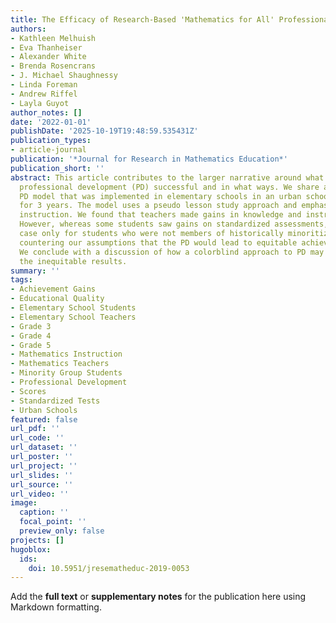 ```yaml
---
title: The Efficacy of Research-Based 'Mathematics for All' Professional Development
authors:
- Kathleen Melhuish
- Eva Thanheiser
- Alexander White
- Brenda Rosencrans
- J. Michael Shaughnessy
- Linda Foreman
- Andrew Riffel
- Layla Guyot
author_notes: []
date: '2022-01-01'
publishDate: '2025-10-19T19:48:59.535431Z'
publication_types:
- article-journal
publication: '*Journal for Research in Mathematics Education*'
publication_short: ''
abstract: This article contributes to the larger narrative around what makes a mathematics
  professional development (PD) successful and in what ways. We share a research-based
  PD model that was implemented in elementary schools in an urban school district
  for 3 years. The model uses a pseudo lesson study approach and emphasizes standards-based
  instruction. We found that teachers made gains in knowledge and instruction quality.
  However, whereas some students saw gains on standardized assessments, this was the
  case only for students who were not members of historically minoritized groups (Black/Latino),
  countering our assumptions that the PD would lead to equitable achievement results.
  We conclude with a discussion of how a colorblind approach to PD may account for
  the inequitable results.
summary: ''
tags:
- Achievement Gains
- Educational Quality
- Elementary School Students
- Elementary School Teachers
- Grade 3
- Grade 4
- Grade 5
- Mathematics Instruction
- Mathematics Teachers
- Minority Group Students
- Professional Development
- Scores
- Standardized Tests
- Urban Schools
featured: false
url_pdf: ''
url_code: ''
url_dataset: ''
url_poster: ''
url_project: ''
url_slides: ''
url_source: ''
url_video: ''
image:
  caption: ''
  focal_point: ''
  preview_only: false
projects: []
hugoblox:
  ids:
    doi: 10.5951/jresematheduc-2019-0053
---
```


Add the **full text** or **supplementary notes** for the publication here using Markdown formatting.
